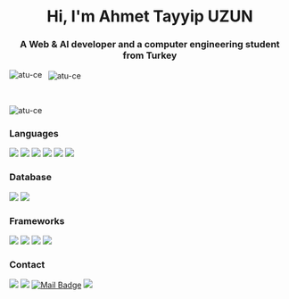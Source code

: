<h1 align="center">Hi, I'm Ahmet Tayyip UZUN</h1>
<h3 align="center">A Web & AI developer and a computer engineering student from Turkey</h3>

<p> <img align="left" src="https://github-readme-stats.vercel.app/api/top-langs?username=atu-ce&show_icons=true&locale=en&layout=compact" alt="atu-ce" /> </p>
<p> &nbsp; <img align="center" src="https://github-readme-stats.vercel.app/api?username=atu-ce&show_icons=true" alt="atu-ce" /> </p>

</br>
<p> <img align="left" src="https://komarev.com/ghpvc/?username=atu-ce" alt="atu-ce" /> </p>
</br>

### Languages
![](https://img.shields.io/badge/Python-FFD43B?style=for-the-badge&logo=python&logoColor=darkgreen)
![](https://img.shields.io/badge/TypeScript-007ACC?style=for-the-badge&logo=typescript&logoColor=white)
![](https://img.shields.io/badge/C%23-239120?style=for-the-badge&logo=c-sharp&logoColor=white)
![](https://img.shields.io/badge/C%2B%2B-00599C?style=for-the-badge&logo=c%2B%2B&logoColor=white)
![](https://img.shields.io/badge/C-00599C?style=for-the-badge&logo=c&logoColor=white)
![](https://img.shields.io/badge/HTML5-E34F26?style=for-the-badge&logo=html5&logoColor=white)

### Database
![](https://img.shields.io/badge/SQLite-07405E?style=for-the-badge&logo=sqlite&logoColor=white)
![](https://img.shields.io/badge/MsSQL-07405E?style=for-the-badge&logo=mssql&logoColor=white)

### Frameworks
![](https://img.shields.io/badge/Angular-DD0031?style=for-the-badge&logo=angular&logoColor=white)
![](https://img.shields.io/badge/Bootstrap-563D7C?style=for-the-badge&logo=bootstrap&logoColor=white)
![](https://img.shields.io/badge/Git-F05032?style=for-the-badge&logo=git&logoColor=white)
![](https://img.shields.io/badge/Postman-FF6C37?style=for-the-badge&logo=Postman&logoColor=white)

### Contact
[![](https://img.shields.io/badge/twitter-%231DA1F2.svg?&style=for-the-badge&logo=twitter&logoColor=white)](https://www.twitter.com/atayyipu)
[![](https://img.shields.io/badge/linkedin-%230077B5.svg?&style=for-the-badge&logo=linkedin&logoColor=white)](https://www.linkedin.com/in/atuce/)
[![Mail Badge](https://img.shields.io/badge/tayyip.ce@gmail.com-c14438?style=for-the-badge&logo=Gmail&logoColor=white&link=mailto:atu46100@gmail.com)](mailto:tayyip.ce@gmail.com)
[![](	https://img.shields.io/badge/Blogger-FF5722?style=for-the-badge&logo=blogger&logoColor=white)](https://atuce.blogspot.com/)

